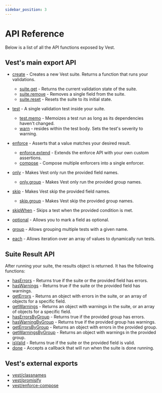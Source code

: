 ```yaml
---
sidebar_position: 3
---
```


# API Reference

Below is a list of all the API functions exposed by Vest.

## Vest's main export API

- [create](./writing_your_suite/vests_suite.md#basic-suite-structure) - Creates a new Vest suite. Returns a function that runs your validations.

  - [suite.get](./writing_your_suite/vests_suite.md#using-suiteget) - Returns the current validation state of the suite.
  - [suite.remove](./writing_your_suite/vests_suite.md##removing-a-single-field-from-the-suite-state) - Removes a single field from the suite.
  - [suite.reset](./writing_your_suite/vests_suite.md#cleaning-up-our-validation-state) - Resets the suite to its initial state.

- [test](./writing_tests/using_the_test_function.md) - A single validation test inside your suite.

  - [test.memo](./writing_tests/advanced_test_features/test.memo.md) - Memoizes a test run as long as its dependencies haven't changed.
  - [warn](./writing_tests/warn_only_tests.md) - resides within the test body. Sets the test's severity to warning.

- [enforce](./enforce/enforce.md) - Asserts that a value matches your desired result.

  - [enforce.extend](./enforce/creating_custom_rules.md) - Extends the enforce API with your own custom assertions.
  - [compose](./enforce/composing_enforce_rules.md) - Compose multiple enforcers into a single enforcer.

- [only](./writing_your_suite/including_and_excluding/skip_and_only.md#only-running-specific-tests-including) - Makes Vest only run the provided field names.
  - [only.group](./writing_your_suite/including_and_excluding/skip_and_only_group.md) - Makes Vest only run the provided group names.
- [skip](./writing_your_suite/including_and_excluding/skip_and_only.md#skipping-tests) - Makes Vest skip the provided field names.

  - [skip.group](./writing_your_suite/including_and_excluding/skip_and_only_group.md) - Makes Vest skip the provided group names.

- [skipWhen](./writing_your_suite/including_and_excluding/skipWhen.md) - Skips a test when the provided condition is met.
- [optional](./writing_your_suite/optional_fields.md) - Allows you to mark a field as optional.
- [group](./writing_tests/advanced_test_features/grouping_tests.md) - Allows grouping multiple tests with a given name.
- [each](./writing_tests/advanced_test_features/dynamic_tests.md) - Allows iteration over an array of values to dynamically run tests.

## Suite Result API

After running your suite, the results object is returned. It has the following functions:

- [hasErrors](./writing_your_suite/result_object.md#haserrors-and-haswarnings) - Returns true if the suite or the provided field has errors.
- [hasWarnings](./writing_your_suite/result_object.md#haserrors-and-haswarnings) - Returns true if the suite or the provided field has warnings.
- [getErrors](./writing_your_suite/result_object.md##geterrors-and-getwarnings) - Returns an object with errors in the suite, or an array of objects for a specific field.
- [getWarnings](./writing_your_suite/result_object.md##geterrors-and-getwarnings) - Returns an object with warnings in the suite, or an array of objects for a specific field.
- [hasErrorsByGroup](./writing_your_suite/result_object.md#haserrorsbygroup-and-haswarningsbygroup) - Returns true if the provided group has errors.
- [hasWarningByGroup](./writing_your_suite/result_object.md#haserrorsbygroup-and-haswarningsbygroup) - Returns true if the provided group has warnings.
- [getErrorsByGroup](./writing_your_suite/result_object.md#geterrorsbygroup-and-getwarningsbygroup) - Returns an object with errors in the provided group.
- [getWarningsByGroup](./writing_your_suite/result_object.md#geterrorsbygroup-and-getwarningsbygroup) - Returns an object with warnings in the provided group.
- [isValid](./writing_your_suite/result_object.md##isvalid) - Returns true if the suite or the provided field is valid.
- [done](./writing_your_suite/result_object.md#done) - Accepts a callback that will run when the suite is done running.

## Vest's external exports

- [vest/classnames](./utilities/classnames.md)
- [vest/promisify](./utilities/promisify.md)
- [vest/enforce-compose](./enforce/composing_enforce_rules.md)
